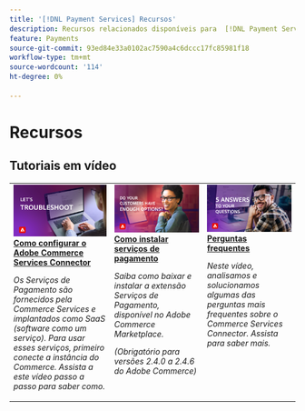 ```yaml
---
title: '[!DNL Payment Services] Recursos'
description: Recursos relacionados disponíveis para  [!DNL Payment Services] versões.
feature: Payments
source-git-commit: 93ed84e33a0102ac7590a4c6dccc17fc85981f18
workflow-type: tm+mt
source-wordcount: '114'
ht-degree: 0%

---
```



# Recursos

## Tutoriais em vídeo

<table style="table-layout:fixed">
<td valign="top">
   <div>
      <a href="https://video.tv.adobe.com/v/3425958">
      <img alt="Payment Services" src="assets/troubleshoot.jpg">
      <strong>Como configurar o Adobe Commerce Services Connector</strong>
      </a>
   </div>
   <p>
      <em>Os Serviços de Pagamento são fornecidos pela Commerce Services e implantados como SaaS (software como um serviço). Para usar esses serviços, primeiro conecte a instância do Commerce. Assista a este vídeo passo a passo para saber como.</em>
   </p>
</td>
<td valign="top">
   <div>
      <a href="https://video.tv.adobe.com/v/3425957">
      <img alt="Configurar a solução" src="assets/options.jpg">
      <strong>Como instalar serviços de pagamento</strong>
      </a>
   </div>
   <p>
      <em>Saiba como baixar e instalar a extensão Serviços de Pagamento, disponível no Adobe Commerce Marketplace.

(Obrigatório para versões 2.4.0 a 2.4.6 do Adobe Commerce)</em>
</p>
</td>
<td valign="top">
   <div>
      <a href="https://video.tv.adobe.com/v/3425959">
      <img alt="Relatórios e transações" src="assets/5-answers.jpg">
      <strong>Perguntas frequentes</strong>
      </a>
   </div>
   <p>
      <em>Neste vídeo, analisamos e solucionamos algumas das perguntas mais frequentes sobre o Commerce Services Connector. Assista para saber mais.</em>
   </p>
</td>
</table>
